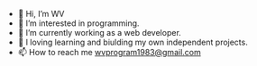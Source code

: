 - 👋 Hi, I’m WV
- 👀 I’m interested in programming.
- 🌱 I’m currently working as a web developer.
- 💞️ I loving learning and biulding my own independent projects.
- 📫 How to reach me wvprogram1983@gmail.com

<!---
wvprogram/wvprogram is a ✨ special ✨ repository because its `README.md` (this file) appears on your GitHub profile.
You can click the Preview link to take a look at your changes.
--->
